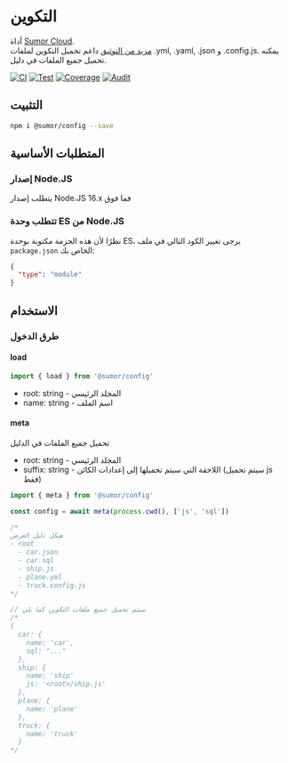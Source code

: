# التكوين

أداة [Sumor Cloud](https://sumor.cloud).  
[مزيد من التوثيق](https://sumor.cloud/config)
داعم تحميل التكوين لملفات .yml, .yaml, .json و .config.js. يمكنه تحميل جميع الملفات في دليل.

[![CI](https://github.com/sumor-cloud/config/actions/workflows/ci.yml/badge.svg)](https://github.com/sumor-cloud/config/actions/workflows/ci.yml)
[![Test](https://github.com/sumor-cloud/config/actions/workflows/ut.yml/badge.svg)](https://github.com/sumor-cloud/config/actions/workflows/ut.yml)
[![Coverage](https://github.com/sumor-cloud/config/actions/workflows/coverage.yml/badge.svg)](https://github.com/sumor-cloud/config/actions/workflows/coverage.yml)
[![Audit](https://github.com/sumor-cloud/config/actions/workflows/audit.yml/badge.svg)](https://github.com/sumor-cloud/config/actions/workflows/audit.yml)

## التثبيت

```bash
npm i @sumor/config --save
```

## المتطلبات الأساسية

### إصدار Node.JS

يتطلب إصدار Node.JS 16.x فما فوق

### تتطلب وحدة ES من Node.JS

نظرًا لأن هذه الحزمة مكتوبة بوحدة ES، يرجى تغيير الكود التالي في ملف `package.json` الخاص بك:

```json
{
  "type": "module"
}
```

## الاستخدام

### طرق الدخول

#### load

```js
import { load } from '@sumor/config'
```

- root: string - المجلد الرئيسي
- name: string - اسم الملف

#### meta

تحميل جميع الملفات في الدليل

- root: string - المجلد الرئيسي
- suffix: string - اللاحقة التي سيتم تحميلها إلى إعدادات الكائن (سيتم تحميل js فقط)

```js
import { meta } from '@sumor/config'

const config = await meta(process.cwd(), ['js', 'sql'])

/*
هيكل دليل العرض
- root
  - car.json
  - car.sql
  - ship.js
  - plane.yml
  - truck.config.js
*/

// سيتم تحميل جميع ملفات التكوين كما يلي
/*
{
  car: {
    name: 'car',
    sql: "..."
  },
  ship: {
    name: 'ship'
    js: '<root>/ship.js'
  },
  plane: {
    name: 'plane'
  },
  truck: {
    name: 'truck'
  }
*/
```
